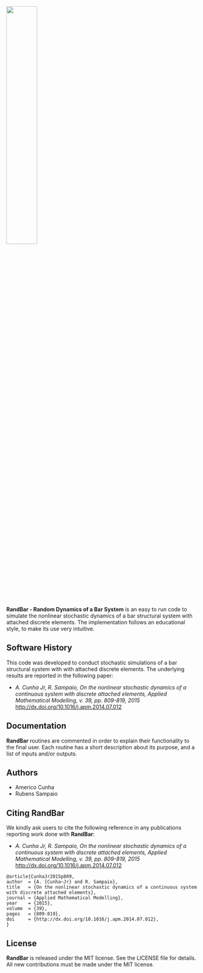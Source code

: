 <img src="logo/RandBar.png" width="40%">

**RandBar - Random Dynamics of a Bar System** is an easy to run code to simulate the nonlinear stochastic dynamics of a bar structural system with attached discrete elements. The implementation follows an educational style, to make its use very intuitive.

## Software History

This code was developed to conduct stochastic simulations of a bar structural system with with attached discrete elements. The underlying results are reported in the following paper:
- *A. Cunha Jr, R. Sampaio, On the nonlinear stochastic dynamics of a continuous system with discrete attached elements, Applied Mathematical Modelling, v. 39, pp. 809-819, 2015* http://dx.doi.org/10.1016/j.apm.2014.07.012

## Documentation

**RandBar** routines are commented in order to explain their functionality to the final user. Each routine has a short description about its purpose, and a list of inputs and/or outputs.

## Authors
- Americo Cunha
- Rubens Sampaio

## Citing RandBar

We kindly ask users to cite the following reference in any publications reporting work done with **RandBar**:
- *A. Cunha Jr, R. Sampaio, On the nonlinear stochastic dynamics of a continuous system with discrete attached elements, Applied Mathematical Modelling, v. 39, pp. 809-819, 2015* http://dx.doi.org/10.1016/j.apm.2014.07.012

```
@article{CunhaJr2015p809,
author  = {A. {Cunha~Jr} and R. Sampaio},
title   = {On the nonlinear stochastic dynamics of a continuous system with discrete attached elements},
journal = {Applied Mathematical Modelling},
year    = {2015},
volume  = {39},
pages   = {809-819},
doi     = {http://dx.doi.org/10.1016/j.apm.2014.07.012},
}
```

## License

**RandBar** is released under the MIT license. See the LICENSE file for details. All new contributions must be made under the MIT license.
